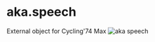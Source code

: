 # aka.speech
 External object for Cycling'74 Max
![aka speech](https://user-images.githubusercontent.com/233416/85267013-9f1d5e80-b4af-11ea-9204-75a4f10c9e71.gif)

